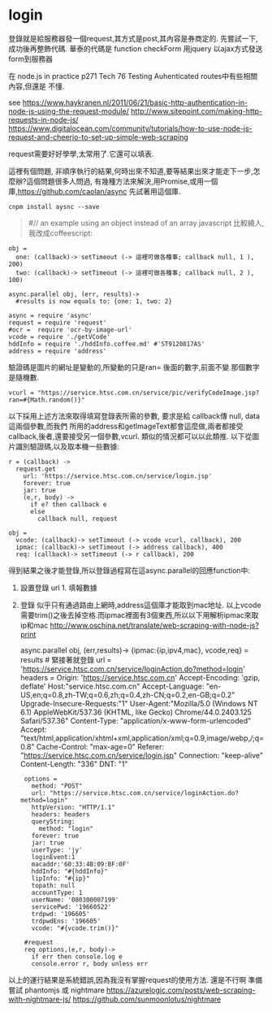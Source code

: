 # login

登錄就是給服務器發一個request,其方式是post,其內容是券商定的.
先嘗試一下,成功後再整飾代碼.
華泰的代碼是 function checkForm
用jquery 以ajax方式發送form到服務器

在 node.js in practice p271 Tech 76 Testing Auhenticated routes中有些相關內容,但還是
不懂.

see
https://www.haykranen.nl/2011/06/21/basic-http-authentication-in-node-js-using-the-request-module/
http://www.sitepoint.com/making-http-requests-in-node-js/
https://www.digitalocean.com/community/tutorials/how-to-use-node-js-request-and-cheerio-to-set-up-simple-web-scraping


request需要好好學學,太常用了.它還可以填表.

這裡有個問題, 非順序執行的結果,何時出來不知道,要等結果出來才能走下一步,怎麼辦?這個問題很多人問過,
有幾種方法來解決,用Promise,或用一個庫,https://github.com/caolan/async
先試著用這個庫.
```
cnpm install aysnc --save
```
>#// an example using an object instead of an array
> javascript 比較繞人,我改成coffeescript:
```
obj =
  one: (callback)-> setTimeout (-> 這裡可做各種事; callback null, 1 ), 200)
  two: (callback)-> setTimeout (-> 這裡可做各種事; callback null, 2 ), 100)

async.parallel obj, (err, results)->
  #results is now equals to: {one: 1, two: 2}
```

    async = require 'async'
    request = require 'request'
    #ocr =  require 'ocr-by-image-url'
    vcode = require './getVCode'
    hddInfo = require './hddInfo.coffee.md' #'ST9120817AS'
    address = require 'address'

驗證碼是圖片的網址是變動的,所變動的只是ran= 後面的數字,前面不變.那個數字是隨機數.

    vcurl = "https://service.htsc.com.cn/service/pic/verifyCodeImage.jsp?ran=#{Math.random()}"

以下採用上述方法來取得填寫登錄表所需的參數, 要求是給 callback傳 null, data這兩個參數,而我們
所用的address和getImageText都會這麼做,兩者都接受callback,後者,還要接受另一個參數,vcurl.
類似的情況都可以以此類推.
以下從圖片識別驗證碼,以及取本機一些數據:


    r = (callback) ->
      request.get
        url: 'https://service.htsc.com.cn/service/login.jsp'
        forever: true
        jar: true
        (e,r, body) ->
          if e? then callback e
          else
            callback null, request

    obj =
      vcode: (callback)-> setTimeout (-> vcode vcurl, callback), 200
      ipmac: (callback)-> setTimeout (-> address callback), 400
      req: (callback)-> setTimeout (-> r callback), 200

得到結果之後才能登錄,所以登錄過程寫在這async.parallel的回應function中:
1. 設置登錄 url 1. 填報數據
1. 登錄
似乎只有通過路由上網時,address這個庫才能取到mac地址.
以上vcode需要trim()之後去掉空格.而ipmac裡面有3個東西,所以以下用解析ipmac來取ip和mac
http://www.oschina.net/translate/web-scraping-with-node-js?print


    async.parallel obj, (err,results)->
        {ipmac:{ip,ipv4,mac}, vcode,req} = results
        # 緊接著就登錄
        url = 'https://service.htsc.com.cn/service/loginAction.do?method=login'
        headers =
          Origin: 'https://service.htsc.com.cn'
          Accept-Encoding: 'gzip, deflate'
          Host:"service.htsc.com.cn"
          Accept-Language: "en-US,en;q=0.8,zh-TW;q=0.6,zh;q=0.4,zh-CN;q=0.2,en-GB;q=0.2"
          Upgrade-Insecure-Requests:"1"
          User-Agent:"Mozilla/5.0 (Windows NT 6.1) AppleWebKit/537.36 (KHTML, like Gecko) Chrome/44.0.2403.125 Safari/537.36"
          Content-Type: "application/x-www-form-urlencoded"
          Accept: "text/html,application/xhtml+xml,application/xml;q=0.9,image/webp,*/*;q=0.8"
          Cache-Control: "max-age=0"
          Referer: "https://service.htsc.com.cn/service/login.jsp"
          Connection: "keep-alive"
          Content-Length: "336"
          DNT: "1"


        options =
          method: "POST"
          url: "https://service.htsc.com.cn/service/loginAction.do?method=login"
          httpVersion: "HTTP/1.1"
          headers: headers
          queryString:
            method: "login"
          forever: true
          jar: true
          userType: 'jy'
          loginEvent:1
          macaddr:'60:33:4B:09:BF:0F'
          hddInfo: "#{hddInfo}"
          lipInfo: "#{ip}"
          topath: null
          accountType: 1
          userName: '080300007199'
          servicePwd: '19660522'
          trdpwd: '196605'
          trdpwdEns: '196605'
          vcode: "#{vcode.trim()}"

        #request
        req options,(e,r, body)->
          if err then console.log e
          console.error r, body unless err



以上的運行結果是系統錯誤,因為我沒有掌握request的使用方法.
還是不行啊
準備嘗試 phantomjs
或 nightmare
https://azurelogic.com/posts/web-scraping-with-nightmare-js/
https://github.com/sunmoonlotus/nightmare
